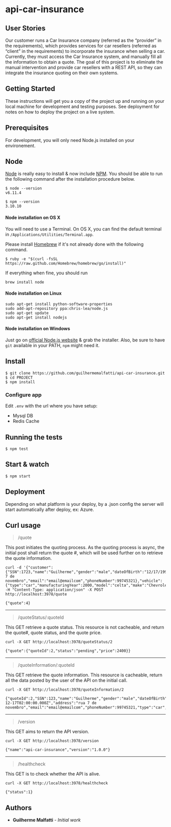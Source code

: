 # api-car-insurance


## User Stories

Our customer runs a Car Insurance company (referred as the “provider” in the requirements), which provides services for car resellers (referred as “client” in the requirements) to incorporate the insurance when selling a car. Currently, they must access the Car Insurance system, and manually fill all the information to obtain a quote. The goal of this project is to eliminate the manual intervention and provide car resellers with a REST API, so they can integrate the insurance quoting on their own systems.

## Getting Started

These instructions will get you a copy of the project up and running on your local machine for development and testing purposes. See deployment for notes on how to deploy the project on a live system.

## Prerequisites

For development, you will only need Node.js installed on your environement.

## Node

[Node](http://nodejs.org/) is really easy to install & now include [NPM](https://npmjs.org/).
You should be able to run the following command after the installation procedure
below.

    $ node --version
    v6.11.4

    $ npm --version
    3.10.10
    
#### Node installation on OS X

You will need to use a Terminal. On OS X, you can find the default terminal in
`/Applications/Utilities/Terminal.app`.

Please install [Homebrew](http://brew.sh/) if it's not already done with the following command.

    $ ruby -e "$(curl -fsSL https://raw.github.com/Homebrew/homebrew/go/install)"

If everything when fine, you should run

    brew install node

#### Node installation on Linux

    sudo apt-get install python-software-properties
    sudo add-apt-repository ppa:chris-lea/node.js
    sudo apt-get update
    sudo apt-get install nodejs

#### Node installation on Windows

Just go on [official Node.js website](http://nodejs.org/) & grab the installer.
Also, be sure to have `git` available in your PATH, `npm` might need it.



## Install

    $ git clone https://github.com/guilhermemalfatti/api-car-insurance.git
    $ cd PROJECT
    $ npm install
    
### Configure app

Edit `.env` with the url where you have setup:
- Mysql DB
- Redis Cache

## Running the tests

    $ npm test

## Start & watch

    $ npm start

## Deployment

Depending on what platform is your deploy, by a .json config the server will start automatically after deploy, ex: Azure.
    
## Curl usage

> /quote

This post initiates the quoting process. As the quoting process is async, the initial post shall return the quote #, which will be used further on to retrieve the quote information.

    curl -d '{"customer":{"SSN":1723,"name":"Guilherme","gender":"male","dateOfBirth":"12/17/1991","address":"rua 7 de novembro","email":"email@emailcom","phoneNumber":99745321},"vehicle":{"type":"car","manufacturingYear":2000,"model":"celta","make":"Chevrolet"}}' -H "Content-Type: application/json" -X POST http://localhost:3978/quote

    {"quote":4}

---
> /quoteStatus/:quoteId

This GET retrieve a quote status. This resource is not cacheable, and return the quote#, quote status, and the quote price.

    curl -X GET http://localhost:3978/quoteStatus/2

    {"quote":{"quoteId":2,"status":"pending","price":2400}}

---
> /quoteInformation/:quoteId

This GET retrieve the quote information. This resource is cacheable, return all the data posted by the user of the API on the initial call.

    curl -X GET http://localhost:3978/quoteInformation/2

    {"quoteId":2,"SSN":123,"name":"Guilherme","gender":"male","dateOfBirth":"1990-12-17T02:00:00.000Z","address":"rua 7 de novembro","email":"email@emailcom","phoneNumber":99745321,"type":"car","manufacturingYear":2000,"model":"celta","make":"Chevrolet"}

---
> /version

This GET aims to return the API version.

    curl -X GET http://localhost:3978/version

    {"name":"api-car-insurance","version":"1.0.0"}

---
> /healthcheck

This GET is to check whether the API is alive.

    curl -X GET http://localhost:3978/healthcheck

    {"status":1}
    
## Authors

* **Guilherme Malfatti** - *Initial work*
